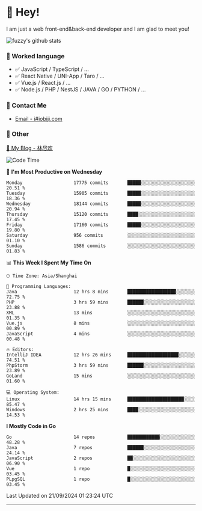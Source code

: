 # 👋 Hey!

I am just a web front-end&back-end developer and I am glad to meet you!

![fuzzy's github stats](https://github-readme-stats.vercel.app/api?username=JaydenForYou&&show_icons=true&&title_color=1abc9c&&icon_color=1abc9c)


### 📝 Worked language

- ✅ JavaScript / TypeScript / ...
- ✅ React Native / UNI-App / Taro / ...
- ✅ Vue.js / React.js / ...
- ✅ Node.js / PHP / NestJS / JAVA / GO / PYTHON / ...

### 📮 Contact Me

- [Email - i#iobiji.com](mailto:i@iobiji.com)


### 🤪 Other

[📌 My Blog - 林尽欢](https://iobiji.com)

<!--START_SECTION:waka-->
![Code Time](http://img.shields.io/badge/Code%20Time-1%2C076%20hrs%201%20min-blue)

📅 **I'm Most Productive on Wednesday** 

```text
Monday                   17775 commits       █████░░░░░░░░░░░░░░░░░░░░   20.51 % 
Tuesday                  15905 commits       █████░░░░░░░░░░░░░░░░░░░░   18.36 % 
Wednesday                18144 commits       █████░░░░░░░░░░░░░░░░░░░░   20.94 % 
Thursday                 15120 commits       ████░░░░░░░░░░░░░░░░░░░░░   17.45 % 
Friday                   17160 commits       █████░░░░░░░░░░░░░░░░░░░░   19.80 % 
Saturday                 956 commits         ░░░░░░░░░░░░░░░░░░░░░░░░░   01.10 % 
Sunday                   1586 commits        ░░░░░░░░░░░░░░░░░░░░░░░░░   01.83 % 
```


📊 **This Week I Spent My Time On** 

```text
🕑︎ Time Zone: Asia/Shanghai

💬 Programming Languages: 
Java                     12 hrs 8 mins       ██████████████████░░░░░░░   72.75 % 
PHP                      3 hrs 59 mins       ██████░░░░░░░░░░░░░░░░░░░   23.88 % 
XML                      13 mins             ░░░░░░░░░░░░░░░░░░░░░░░░░   01.35 % 
Vue.js                   8 mins              ░░░░░░░░░░░░░░░░░░░░░░░░░   00.89 % 
JavaScript               4 mins              ░░░░░░░░░░░░░░░░░░░░░░░░░   00.48 % 

🔥 Editors: 
IntelliJ IDEA            12 hrs 26 mins      ███████████████████░░░░░░   74.51 % 
PhpStorm                 3 hrs 59 mins       ██████░░░░░░░░░░░░░░░░░░░   23.89 % 
GoLand                   15 mins             ░░░░░░░░░░░░░░░░░░░░░░░░░   01.60 % 

💻 Operating System: 
Linux                    14 hrs 15 mins      █████████████████████░░░░   85.47 % 
Windows                  2 hrs 25 mins       ████░░░░░░░░░░░░░░░░░░░░░   14.53 % 
```

**I Mostly Code in Go** 

```text
Go                       14 repos            ████████████░░░░░░░░░░░░░   48.28 % 
Java                     7 repos             ██████░░░░░░░░░░░░░░░░░░░   24.14 % 
JavaScript               2 repos             ██░░░░░░░░░░░░░░░░░░░░░░░   06.90 % 
Vue                      1 repo              █░░░░░░░░░░░░░░░░░░░░░░░░   03.45 % 
PLpgSQL                  1 repo              █░░░░░░░░░░░░░░░░░░░░░░░░   03.45 % 
```




 Last Updated on 21/09/2024 01:23:24 UTC
<!--END_SECTION:waka-->
---
